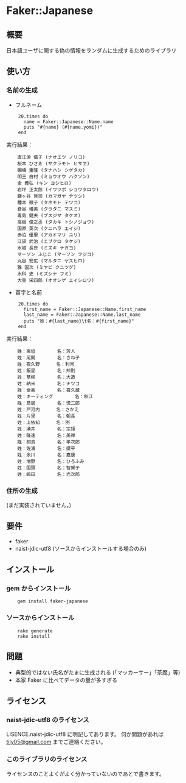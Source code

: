 Faker::Japanese
==============

概要
----

日本語ユーザに関する偽の情報をランダムに生成するためのライブラリ

使い方
------

### 名前の生成

 * フルネーム

        20.times do
          name = Faker::Japanese::Name.name
          puts "#{name} (#{name.yomi})"
        end

実行結果：
 
        直江津 儀子 (ナオエツ ノリコ)
        桜本 ひさゑ (サクラモト ヒサヱ)
        棚橋 重隆 (タナハシ シゲタカ)
        明王 白村 (ミョウオウ ハクソン)
        金 義弘 (キン ヨシヒロ)
        岩坪 正太郎 (イワツボ ショウタロウ)
        鎌ヶ谷 哲司 (カマガヤ テツシ)
        種本 徹子 (タネモト テツコ)
        倉谷 増美 (クラタニ マスミ)
        毒島 健夫 (ブスジマ タケオ)
        高樹 俊之丞 (タカキ トシノジョウ)
        国原 英次 (クニハラ エイジ)
        赤泊 優里 (アカドマリ ユリ)
        江袋 武治 (エブクロ タケジ)
        水城 長世 (ミズキ ナガヨ)
        マーソン ふじこ (マーソン フジコ)
        丸谷 安広 (マルタニ ヤスヒロ)
        雅 国次 (ミヤビ クニツグ)
        水科 史 (ミズシナ フミ)
        大重 栄四郎 (オオシゲ エイシロウ)


 * 苗字と名前

        20.times do
          first_name = Faker::Japanese::Name.first_name
          last_name = Faker::Japanese::Name.last_name
          puts "姓：#{last_name}\t名：#{first_name}"
        end

実行結果：

        姓：高垣        名：芳人
        姓：尾関        名：きね子
        姓：夜久野      名：利常
        姓：飯星        名：邦則
        姓：草柳        名：大造
        姓：納米        名：ナツコ
        姓：金高        名：喜久蔵
        姓：キーティング        名：秋江
        姓：島居        名：悦二郎
        姓：戸河内      名：さかえ
        姓：片里        名：朝長
        姓：上依知      名：洌
        姓：湧井        名：宗矩
        姓：隆速        名：美禅
        姓：相島        名：孝次郎
        姓：佐浦        名：捷平
        姓：余川        名：嘉康
        姓：増野        名：ひろふみ
        姓：国頭        名：智賀子
        姓：嶋田        名：光次郎

### 住所の生成

(まだ実装されていません。)

要件
----

 * faker
 * naist-jdic-utf8 (ソースからインストールする場合のみ)


インストール
------------

### gem からインストール

        gem install faker-japanese

### ソースからインストール

        rake generate
        rake install

問題
----

 * 典型的ではない氏名がたまに生成される (「マッカーサー」「茶魔」等)
 * 本家 Faker に比べてデータの量が多すぎる

ライセンス
----------

### naist-jdic-utf8 のライセンス

LISENCE.naist-jdic-utf8 に明記してあります。
何か問題があれば tily05@gmail.com までご連絡ください。

### このライブラリのライセンス

ライセンスのことよくがよく分かっていないのであとで書きます。

